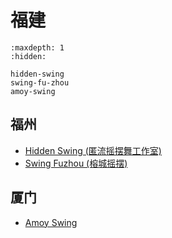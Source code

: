 # 福建

```{toctree}
:maxdepth: 1
:hidden:

hidden-swing
swing-fu-zhou
amoy-swing
```

## 福州
- [Hidden Swing (匿流摇摆舞工作室)](hidden-swing.md)
- [Swing Fuzhou (榕城摇摆)](swing-fu-zhou.md)

## 厦门
- [Amoy Swing](amoy-swing.md)
